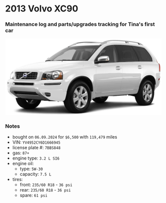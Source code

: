 # 2013 Volvo XC90


### Maintenance log and parts/upgrades tracking for Tina's first car


![](/pic.png)


### Notes
- bought on `06.09.2024` for `$6,500` with `119,479` miles
- VIN: `YV4952CY6D1666945`
- license plate #: `7BBS848`
- gas: `87+`
- engine type: `3.2 L SI6`
- engine oil:
  - type: `5W-30`
  - capacity: `7.5 L`
- tires:
  - front: `235/60 R18` - `36 psi`
  - rear:  `235/60 R18` - `36 psi`
  - spare: `61 psi`
